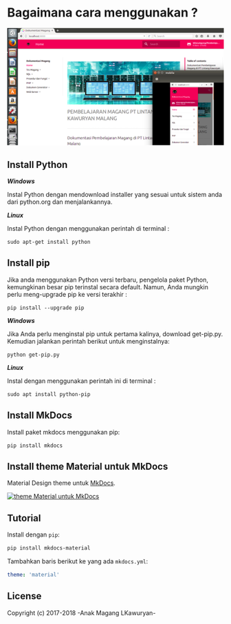 # Bagaimana cara menggunakan ?

![Screenshot](docs/img/fix.png)


## Install Python

***Windows***

Instal Python dengan mendownload installer yang sesuai untuk sistem anda dari python.org dan menjalankannya.

***Linux***

Instal Python dengan menggunakan perintah di terminal :

	sudo apt-get install python


## Install pip

Jika anda menggunakan Python versi terbaru, pengelola paket Python, kemungkinan besar pip terinstal secara default. Namun, Anda mungkin perlu meng-upgrade pip ke versi terakhir :

	pip install --upgrade pip

***Windows***

Jika Anda perlu menginstal pip untuk pertama kalinya, download get-pip.py. Kemudian jalankan perintah berikut untuk menginstalnya:
	
	python get-pip.py

***Linux***

Instal dengan menggunakan perintah ini di terminal :

	sudo apt install python-pip 


## Install MkDocs

Install paket mkdocs menggunakan pip:

	pip install mkdocs




## Install theme **Material** untuk MkDocs

Material Design theme untuk [MkDocs](http://www.mkdocs.org).

[![theme Material untuk MkDocs](docs/images/material.png)](http://squidfunk.github.io/mkdocs-material/)

## Tutorial

Install dengan `pip`:

``` sh
pip install mkdocs-material
```

Tambahkan baris berikut ke yang ada `mkdocs.yml`:

``` yaml
theme: 'material'
```

## License

Copyright (c) 2017-2018 
-Anak Magang LKawuryan-

